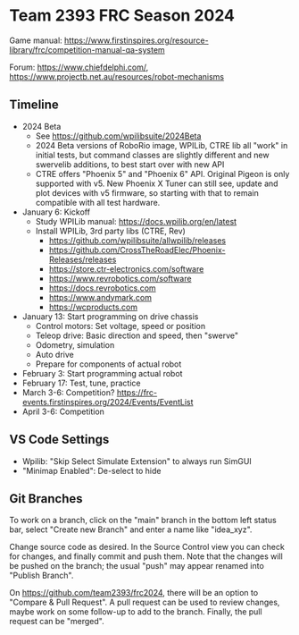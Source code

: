 Team 2393 FRC Season 2024
=========================

Game manual: https://www.firstinspires.org/resource-library/frc/competition-manual-qa-system

Forum: https://www.chiefdelphi.com/, https://www.projectb.net.au/resources/robot-mechanisms

Timeline
--------

* 2024 Beta
  - See https://github.com/wpilibsuite/2024Beta
  - 2024 Beta versions of RoboRio image, WPILib, CTRE lib all "work" in initial tests,
    but command classes are slightly different and new swervelib additions,
    to best start over with new API
  - CTRE offers "Phoenix 5" and "Phoenix 6" API.
    Original Pigeon is only supported with v5.
    New Phoenix X Tuner can still see, update and plot devices with v5 firmware,
    so starting with that to remain compatible with all test hardware.
* January 6: Kickoff
  - Study WPILib manual: https://docs.wpilib.org/en/latest
  - Install WPILib, 3rd party libs (CTRE, Rev)
    + https://github.com/wpilibsuite/allwpilib/releases
    + https://github.com/CrossTheRoadElec/Phoenix-Releases/releases
    + https://store.ctr-electronics.com/software
    + https://www.revrobotics.com/software
    + https://docs.revrobotics.com
    + https://www.andymark.com
    + https://wcproducts.com
* January 13: Start programming on drive chassis
  - Control motors: Set voltage, speed or position
  - Teleop drive: Basic direction and speed, then "swerve"
  - Odometry, simulation
  - Auto drive
  - Prepare for components of actual robot
* February 3: Start programming actual robot
* February 17: Test, tune, practice
* March 3-6: Competition? https://frc-events.firstinspires.org/2024/Events/EventList
* April 3-6: Competition


VS Code Settings
----------------

 * Wpilib: "Skip Select Simulate Extension" to always run SimGUI
 * "Minimap Enabled": De-select to hide

Git Branches
------------

To work on a branch, click on the "main" branch in the bottom left status bar, 
select "Create new Branch" and enter a name like "idea_xyz".

Change source code as desired.
In the Source Control view you can check for changes, and finally commit and push them.
Note that the changes will be pushed on the branch; the usual "push" may appear
renamed into "Publish Branch".

On https://github.com/team2393/frc2024, there will be an option to "Compare & Pull Request".
A pull request can be used to review changes, maybe work on some follow-up to add to the branch.
Finally, the pull request can be "merged".

